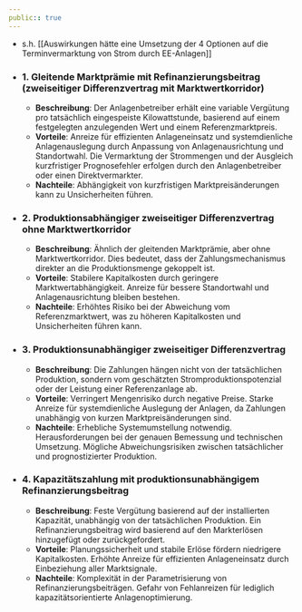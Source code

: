 ```yaml
---
public:: true
---
```

- s.h.  [[Auswirkungen hätte eine Umsetzung der 4 Optionen auf die Terminvermarktung von Strom durch EE-Anlagen]]
- ### 1. Gleitende Marktprämie mit Refinanzierungsbeitrag (zweiseitiger Differenzvertrag mit Marktwertkorridor)
	- **Beschreibung**: Der Anlagenbetreiber erhält eine variable Vergütung pro tatsächlich eingespeiste Kilowattstunde, basierend auf einem festgelegten anzulegenden Wert und einem Referenzmarktpreis.
	- **Vorteile**: Anreize für effizienten Anlageneinsatz und systemdienliche Anlagenauslegung durch Anpassung von Anlagenausrichtung und Standortwahl. Die Vermarktung der Strommengen und der Ausgleich kurzfristiger Prognosefehler erfolgen durch den Anlagenbetreiber oder einen Direktvermarkter.
	- **Nachteile**: Abhängigkeit von kurzfristigen Marktpreisänderungen kann zu Unsicherheiten führen.
- ### 2. Produktionsabhängiger zweiseitiger Differenzvertrag ohne Marktwertkorridor
	- **Beschreibung**: Ähnlich der gleitenden Marktprämie, aber ohne Marktwertkorridor. Dies bedeutet, dass der Zahlungsmechanismus direkter an die Produktionsmenge gekoppelt ist.
	- **Vorteile**: Stabilere Kapitalkosten durch geringere Marktwertabhängigkeit. Anreize für bessere Standortwahl und Anlagenausrichtung bleiben bestehen.
	- **Nachteile**: Erhöhtes Risiko bei der Abweichung vom Referenzmarktwert, was zu höheren Kapitalkosten und Unsicherheiten führen kann.
- ### 3. Produktionsunabhängiger zweiseitiger Differenzvertrag
	- **Beschreibung**: Die Zahlungen hängen nicht von der tatsächlichen Produktion, sondern vom geschätzten Stromproduktionspotenzial oder der Leistung einer Referenzanlage ab.
	- **Vorteile**: Verringert Mengenrisiko durch negative Preise. Starke Anreize für systemdienliche Auslegung der Anlagen, da Zahlungen unabhängig von kurzen Marktpreisänderungen sind.
	- **Nachteile**: Erhebliche Systemumstellung notwendig. Herausforderungen bei der genauen Bemessung und technischen Umsetzung. Mögliche Abweichungsrisiken zwischen tatsächlicher und prognostizierter Produktion.
- ### 4. Kapazitätszahlung mit produktionsunabhängigem Refinanzierungsbeitrag
	- **Beschreibung**: Feste Vergütung basierend auf der installierten Kapazität, unabhängig von der tatsächlichen Produktion. Ein Refinanzierungsbeitrag wird basierend auf den Markterlösen hinzugefügt oder zurückgefordert.
	- **Vorteile**: Planungssicherheit und stabile Erlöse fördern niedrigere Kapitalkosten. Erhöhte Anreize für effizienten Anlageneinsatz durch Einbeziehung aller Marktsignale.
	- **Nachteile**: Komplexität in der Parametrisierung von Refinanzierungsbeiträgen. Gefahr von Fehlanreizen für lediglich kapazitätsorientierte Anlagenoptimierung.
